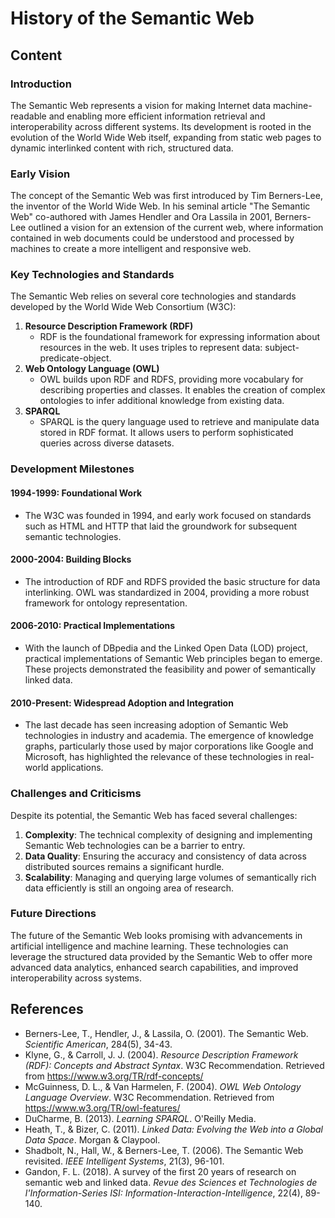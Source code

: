 # History of the Semantic Web

## Content

### Introduction

The Semantic Web represents a vision for making Internet data machine-readable and enabling more efficient information retrieval and interoperability across different systems. Its development is rooted in the evolution of the World Wide Web itself, expanding from static web pages to dynamic interlinked content with rich, structured data.

### Early Vision

The concept of the Semantic Web was first introduced by Tim Berners-Lee, the inventor of the World Wide Web. In his seminal article "The Semantic Web" co-authored with James Hendler and Ora Lassila in 2001, Berners-Lee outlined a vision for an extension of the current web, where information contained in web documents could be understood and processed by machines to create a more intelligent and responsive web.

### Key Technologies and Standards

The Semantic Web relies on several core technologies and standards developed by the World Wide Web Consortium (W3C):

1. **Resource Description Framework (RDF)**
   - RDF is the foundational framework for expressing information about resources in the web. It uses triples to represent data: subject-predicate-object.
2. **Web Ontology Language (OWL)**
   - OWL builds upon RDF and RDFS, providing more vocabulary for describing properties and classes. It enables the creation of complex ontologies to infer additional knowledge from existing data.
3. **SPARQL**
   - SPARQL is the query language used to retrieve and manipulate data stored in RDF format. It allows users to perform sophisticated queries across diverse datasets.

### Development Milestones

#### 1994-1999: Foundational Work

- The W3C was founded in 1994, and early work focused on standards such as HTML and HTTP that laid the groundwork for subsequent semantic technologies.

#### 2000-2004: Building Blocks

- The introduction of RDF and RDFS provided the basic structure for data interlinking. OWL was standardized in 2004, providing a more robust framework for ontology representation.

#### 2006-2010: Practical Implementations

- With the launch of DBpedia and the Linked Open Data (LOD) project, practical implementations of Semantic Web principles began to emerge. These projects demonstrated the feasibility and power of semantically linked data.

#### 2010-Present: Widespread Adoption and Integration

- The last decade has seen increasing adoption of Semantic Web technologies in industry and academia. The emergence of knowledge graphs, particularly those used by major corporations like Google and Microsoft, has highlighted the relevance of these technologies in real-world applications.

### Challenges and Criticisms

Despite its potential, the Semantic Web has faced several challenges:

1. **Complexity**: The technical complexity of designing and implementing Semantic Web technologies can be a barrier to entry.
2. **Data Quality**: Ensuring the accuracy and consistency of data across distributed sources remains a significant hurdle.
3. **Scalability**: Managing and querying large volumes of semantically rich data efficiently is still an ongoing area of research.

### Future Directions

The future of the Semantic Web looks promising with advancements in artificial intelligence and machine learning. These technologies can leverage the structured data provided by the Semantic Web to offer more advanced data analytics, enhanced search capabilities, and improved interoperability across systems.

## References

- Berners-Lee, T., Hendler, J., & Lassila, O. (2001). The Semantic Web. _Scientific American_, 284(5), 34-43.
- Klyne, G., & Carroll, J. J. (2004). _Resource Description Framework (RDF): Concepts and Abstract Syntax_. W3C Recommendation. Retrieved from https://www.w3.org/TR/rdf-concepts/
- McGuinness, D. L., & Van Harmelen, F. (2004). _OWL Web Ontology Language Overview_. W3C Recommendation. Retrieved from https://www.w3.org/TR/owl-features/
- DuCharme, B. (2013). _Learning SPARQL_. O'Reilly Media.
- Heath, T., & Bizer, C. (2011). _Linked Data: Evolving the Web into a Global Data Space_. Morgan & Claypool.
- Shadbolt, N., Hall, W., & Berners-Lee, T. (2006). The Semantic Web revisited. _IEEE Intelligent Systems_, 21(3), 96-101.
- Gandon, F. L. (2018). A survey of the first 20 years of research on semantic web and linked data. _Revue des Sciences et Technologies de l'Information-Series ISI: Information-Interaction-Intelligence_, 22(4), 89-140.
